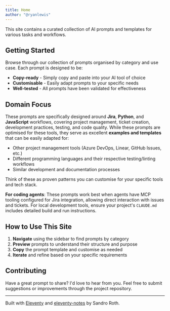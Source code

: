 ```yaml
---
title: Home
author: "@ryanlewis"
---
```


This site contains a curated collection of AI prompts and templates for various tasks and workflows.

## Getting Started

Browse through our collection of prompts organised by category and use case. Each prompt is designed to be:

- **Copy-ready** - Simply copy and paste into your AI tool of choice
- **Customisable** - Easily adapt prompts to your specific needs
- **Well-tested** - All prompts have been validated for effectiveness

## Domain Focus

These prompts are specifically designed around **Jira**, **Python**, and **JavaScript** workflows, covering project management, ticket creation, development practices, testing, and code quality. While these prompts are optimised for these tools, they serve as excellent **examples and templates** that can be easily adapted for:

- Other project management tools (Azure DevOps, Linear, GitHub Issues, etc.)
- Different programming languages and their respective testing/linting workflows
- Similar development and documentation processes

Think of these as proven patterns you can customise for your specific tools and tech stack.

**For coding agents**: These prompts work best when agents have MCP tooling configured for Jira integration, allowing direct interaction with issues and tickets. For local development tools, ensure your project's `CLAUDE.md` includes detailed build and run instructions.

## How to Use This Site

1. **Navigate** using the sidebar to find prompts by category
2. **Preview** prompts to understand their structure and purpose
3. **Copy** the prompt template and customise as needed
4. **Iterate** and refine based on your specific requirements

## Contributing

Have a great prompt to share? I'd love to hear from you. Feel free to submit suggestions or improvements through the project repository.

---

Built with [Eleventy](https://www.11ty.dev/) and [eleventy-notes](https://github.com/rothsandro/eleventy-notes) by Sandro Roth.


